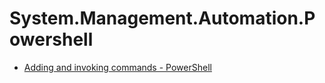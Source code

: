 # System.Management.Automation.Powershell

- [Adding and invoking commands - PowerShell](https://docs.microsoft.com/en-us/powershell/scripting/developer/hosting/adding-and-invoking-commands?view=powershell-6)
